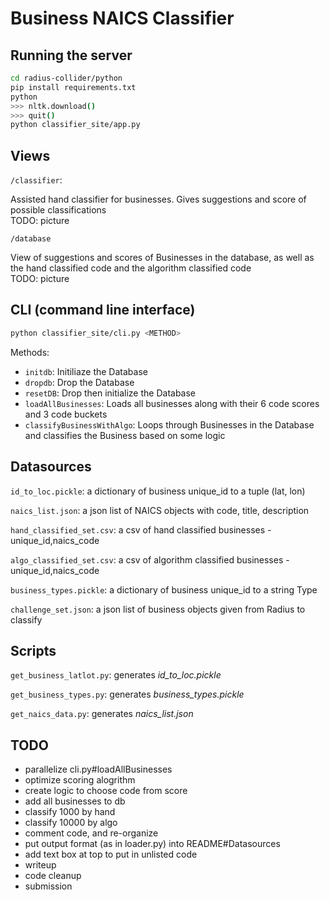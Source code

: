 # Business NAICS Classifier


## Running the server
```bash
cd radius-collider/python
pip install requirements.txt
python
>>> nltk.download()
>>> quit()
python classifier_site/app.py
```

## Views
`/classifier`:
    
Assisted hand classifier for businesses. Gives suggestions and score of possible classifications  
TODO: picture

`/database`

View of suggestions and scores of Businesses in the database, as well as the hand classified code and the algorithm classified code  
TODO: picture

## CLI (command line interface)
```bash
python classifier_site/cli.py <METHOD>
```
Methods: 
- `initdb`: Initiliaze the Database
- `dropdb`: Drop the Database
- `resetDB`: Drop then initialize the Database
- `loadAllBusinesses`: Loads all businesses along with their 6 code scores and 3 code buckets
- `classifyBusinessWithAlgo`: Loops through Businesses in the Database and classifies the Business based on some logic


## Datasources

`id_to_loc.pickle`: a dictionary of business unique_id to a tuple (lat, lon)

`naics_list.json`: a json list of NAICS objects with code, title, description

`hand_classified_set.csv`: a csv of hand classified businesses - unique_id,naics_code

`algo_classified_set.csv`: a csv of algorithm classified businesses - unique_id,naics_code

`business_types.pickle`: a dictionary of business unique_id to a string Type

`challenge_set.json`: a json list of business objects given from Radius to classify


## Scripts

`get_business_latlot.py`: generates *id_to_loc.pickle*

`get_business_types.py`: generates *business_types.pickle*

`get_naics_data.py`: generates *naics_list.json*


## TODO
- parallelize cli.py#loadAllBusinesses
- optimize scoring alogrithm
- create logic to choose code from score
- add all businesses to db
- classify 1000 by hand
- classify 10000 by algo
- comment code, and re-organize
- put output format (as in loader.py) into README#Datasources
- add text box at top to put in unlisted code
- writeup
- code cleanup
- submission

